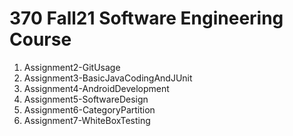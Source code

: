 # 370 Fall21 Software Engineering Course

<ol>
  <li>Assignment2-GitUsage</li>
  <li>Assignment3-BasicJavaCodingAndJUnit</li>
  <li>Assignment4-AndroidDevelopment</li>
  <li>Assignment5-SoftwareDesign</li>
  <li>Assignment6-CategoryPartition</li>
  <li>Assignment7-WhiteBoxTesting</li>
</ol>